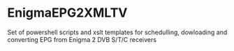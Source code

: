 # EnigmaEPG2XMLTV
Set of powershell scripts and xslt templates for schedulling, dowloading and converting EPG from Enigma 2 DVB S/T/C receivers
